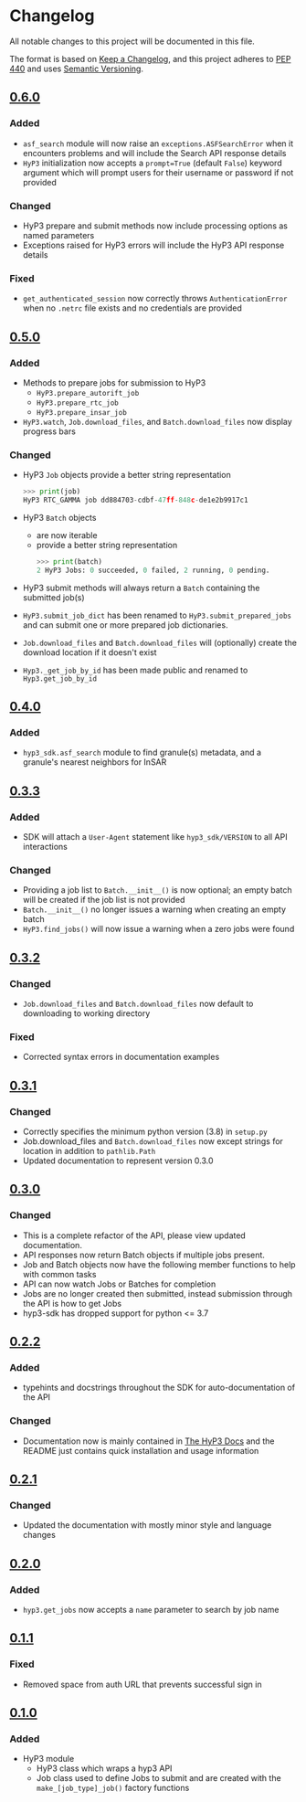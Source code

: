 # Changelog

All notable changes to this project will be documented in this file.

The format is based on [Keep a Changelog](https://keepachangelog.com/en/1.0.0/),
and this project adheres to [PEP 440](https://www.python.org/dev/peps/pep-0440/) 
and uses [Semantic Versioning](https://semver.org/spec/v2.0.0.html).

## [0.6.0](https://github.com/ASFHyP3/hyp3-sdk/compare/v0.5.0...v0.6.0)

### Added
- `asf_search` module will now raise an `exceptions.ASFSearchError` when it encounters problems and
  will include the Search API response details
- `HyP3` initialization now accepts a `prompt=True` (default `False`) keyword argument
  which will prompt users for their username or password if not provided

### Changed
- HyP3 prepare and submit methods now include processing options as named parameters
- Exceptions raised for HyP3 errors will include the HyP3 API response details

### Fixed
- `get_authenticated_session` now correctly throws `AuthenticationError` when no `.netrc` file
  exists and no credentials are provided


## [0.5.0](https://github.com/ASFHyP3/hyp3-sdk/compare/v0.4.0...v0.5.0)

### Added
- Methods to prepare jobs for submission to HyP3
  - `HyP3.prepare_autorift_job`
  - `HyP3.prepare_rtc_job`
  - `HyP3.prepare_insar_job`
- `HyP3.watch`, `Job.download_files`, and `Batch.download_files` now display progress bars
    
### Changed
- HyP3 `Job` objects provide a better string representation
  ```python
  >>> print(job)
  HyP3 RTC_GAMMA job dd884703-cdbf-47ff-848c-de1e2b9917c1
  ```

- HyP3 `Batch` objects
  - are now iterable
  - provide a better string representation
    ```python
    >>> print(batch)
    2 HyP3 Jobs: 0 succeeded, 0 failed, 2 running, 0 pending.
    ```

- HyP3 submit methods will always return a `Batch` containing the submitted job(s)
- `HyP3.submit_job_dict` has been renamed to `HyP3.submit_prepared_jobs` and can
  submit one or more prepared job dictionaries.
- `Job.download_files` and `Batch.download_files` will (optionally) create the
  download location if it doesn't exist
- `Hyp3._get_job_by_id` has been made public and renamed to `Hyp3.get_job_by_id`

## [0.4.0](https://github.com/ASFHyP3/hyp3-sdk/compare/v0.3.3...v0.4.0)

### Added
- `hyp3_sdk.asf_search` module to find granule(s) metadata, and a granule's nearest neighbors for InSAR

##  [0.3.3](https://github.com/ASFHyP3/hyp3-sdk/compare/v0.3.2...v0.3.3)

### Added
- SDK will attach a `User-Agent` statement like `hyp3_sdk/VERSION` to all API interactions

### Changed
- Providing a job list to `Batch.__init__()` is now optional; an empty batch will 
  be created if the job list is not provided
- `Batch.__init__()` no longer issues a warning when creating an empty batch
- `HyP3.find_jobs()` will now issue a warning when a zero jobs were found

## [0.3.2](https://github.com/ASFHyP3/hyp3-sdk/compare/v0.3.1...v0.3.2)

### Changed
- `Job.download_files` and `Batch.download_files` now default to downloading to working directory

### Fixed
- Corrected syntax errors in documentation examples

## [0.3.1](https://github.com/ASFHyP3/hyp3-sdk/compare/v0.3.0...v0.3.1)

### Changed
- Correctly specifies the minimum python version (3.8) in `setup.py`
- Job.download_files and `Batch.download_files` now except strings for location in addition to `pathlib.Path`
- Updated documentation to represent version 0.3.0

## [0.3.0](https://github.com/ASFHyP3/hyp3-sdk/compare/v0.2.1...v0.2.2)

### Changed
- This is a complete refactor of the API, please view updated documentation.
- API responses now return Batch objects if multiple jobs present.
- Job and Batch objects now have the following member functions to help with common tasks
- API can now watch Jobs or Batches for completion
- Jobs are no longer created then submitted, instead submission through the API is how to get Jobs 
- hyp3-sdk has dropped support for python <= 3.7

## [0.2.2](https://github.com/ASFHyP3/hyp3-sdk/compare/v0.2.1...v0.2.2)

### Added
- typehints and docstrings throughout the SDK for auto-documentation of the API

### Changed
- Documentation now is mainly contained in [The HyP3 Docs](https://asfhyp3.github.io/)
  and the README just contains quick installation and usage information

## [0.2.1](https://github.com/ASFHyP3/hyp3-sdk/compare/v0.2.0...v0.2.1)

### Changed
- Updated the documentation with mostly minor style and language changes

## [0.2.0](https://github.com/ASFHyP3/hyp3-sdk/compare/v0.1.1...v0.2.0)

### Added
- `hyp3.get_jobs` now accepts a `name` parameter to search by job name

## [0.1.1](https://github.com/ASFHyP3/hyp3-sdk/compare/v0.1.0...v0.1.1)

### Fixed
- Removed space from auth URL that prevents successful sign in

## [0.1.0](https://github.com/ASFHyP3/hyp3-sdk/compare/v0.0.0...v0.1.0)

### Added
- HyP3 module
  - HyP3 class which wraps a hyp3 API
  - Job class used to define Jobs to submit and are created with the `make_[job_type]_job()`
     factory functions
